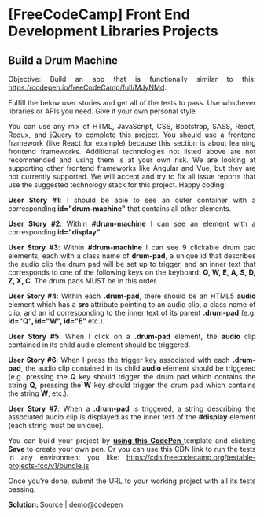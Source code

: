   <body>
    <h1>[FreeCodeCamp] Front End Development Libraries Projects</h1>
    <h2>Build a Drum Machine</h2>
    <p align="justify">Objective: Build an app that is functionally similar to this: <a href="https://codepen.io/freeCodeCamp/full/MJyNMd">https://codepen.io/freeCodeCamp/full/MJyNMd</a>.
    </p>
    <p align="justify">Fulfill the below user stories and get all of the tests to pass. Use
      whichever libraries or APIs you need. Give it your own personal style.</p>
    <p align="justify">You can use any mix of HTML, JavaScript, CSS, Bootstrap, SASS, React,
      Redux, and jQuery to complete this project. You should use a frontend
      framework (like React for example) because this section is about learning
      frontend frameworks. Additional technologies not listed above are not
      recommended and using them is at your own risk. We are looking at
      supporting other frontend frameworks like Angular and Vue, but they are
      not currently supported. We will accept and try to fix all issue reports
      that use the suggested technology stack for this project. Happy coding!</p>
    <p align="justify"><strong>User Story #1</strong>: I should be able to see an outer
      container with a corresponding <strong>id="drum-machine"</strong> that
      contains all other elements.</p>
    <p align="justify"><strong>User Story #2</strong>: Within <strong>#drum-machine</strong> I
      can see an element with a corresponding <strong>id="display"</strong>.</p>
    <p align="justify"><strong>User Story #3</strong>: Within <strong>#drum-machine</strong> I
      can see 9 clickable drum pad elements, each with a class name of <strong>drum-pad</strong>,
      a unique id that describes the audio clip the drum pad will be set up to
      trigger, and an inner text that corresponds to one of the following keys
      on the keyboard: <strong>Q, W, E, A, S, D, Z, X, C</strong>. The drum
      pads MUST be in this order.</p>
    <p align="justify"><strong>User Story #4</strong>: Within each <strong>.drum-pad</strong>,
      there should be an HTML5 <strong>audio </strong>element which has a <strong>src
        </strong>attribute pointing to an audio clip, a class name of clip, and
      an id corresponding to the inner text of its parent <strong>.drum-pad</strong>
      (e.g. <strong>id="Q", id="W", id="E" </strong>etc.).</p>
    <p align="justify"><strong>User Story #5</strong>: When I click on a <strong>.drum-pad</strong>
      element, the <strong>audio </strong>clip contained in its child audio
      element should be triggered.<strong><br>
      </strong></p>
    <p align="justify"><strong>User Story #6</strong>: When I press the trigger key associated
      with each <strong>.drum-pad</strong>, the audio clip contained in its
      child <strong>audio </strong>element should be triggered (e.g. pressing
      the <strong>Q</strong> key should trigger the drum pad which contains the
      string <strong>Q</strong>, pressing the <strong>W</strong> key should
      trigger the drum pad which contains the string <strong>W</strong>, etc.).</p>
    <p align="justify"><strong>User Story #7</strong>: When a<strong> .drum-pad</strong> is
      triggered, a string describing the associated audio clip is displayed as
      the inner text of the <strong>#display</strong> element (each string must
      be unique).</p>
    <p align="justify">You can build your project by <u><strong>using this CodePen </strong></u>template
      and clicking <strong>Save </strong>to create your own pen. Or you can
      use this CDN link to run the tests in any environment you like: <a href="https://cdn.freecodecamp.org/testable-projects-fcc/v1/bundle.js%20">https://cdn.freecodecamp.org/testable-projects-fcc/v1/bundle.js
        </a></p>
    <p align="justify">Once you're done, submit the URL to your working project with all its
      tests passing. </p>
    <p align="justify"><strong>Solution: </strong><a href="https://github.com/cwchan0212/fcc-drum">Source</a>
      | <a href="https://codepen.io/cwchan0212/pen/LYQwEde">demo@codepen</a></p>
  </body>
